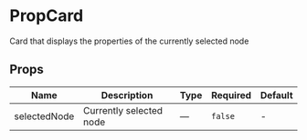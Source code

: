 # PropCard

Card that displays the properties of the currently selected node

## Props

<!-- @vuese:PropCard:props:start -->
|Name|Description|Type|Required|Default|
|---|---|---|---|---|
|selectedNode|Currently selected node|—|`false`|-|

<!-- @vuese:PropCard:props:end -->


